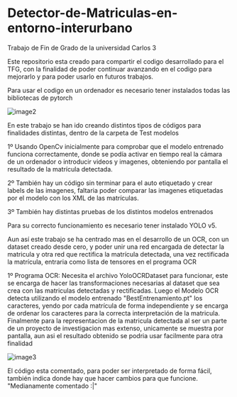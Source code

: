 # Detector-de-Matriculas-en-entorno-interurbano
Trabajo de Fin de Grado de la universidad Carlos 3

Este repositorio esta creado para compartir el codigo desarrollado para el TFG, con la finalidad de poder continuar avanzando en el codigo para mejorarlo y para poder usarlo en futuros trabajos.

Para usar el codigo en un ordenador es necesario tener instalados todas las bibliotecas de pytorch

![image2](https://user-images.githubusercontent.com/98813691/174993164-09349da1-cb08-49ff-8d38-be9bc0c3cca0.jpg)

En este trabajo se han ido creando distintos tipos de códigos para finalidades distintas, dentro de la carpeta de Test modelos

1º Usando OpenCv inicialmente para comprobar que el modelo entrenado funciona correctamente, donde se podía activar en tiempo real la cámara de un ordenador o introducir videos y imagenes, obteniendo por pantalla el resultado de la matrícula detectada.

2º También hay un código sin terminar para el auto etiquetado y crear labels de las imagenes, faltaria poder comparar las imagenes etiquetadas por el modelo con los XML de las matrículas.

3º También hay distintas pruebas de los distintos modelos entrenados

Para su correcto funcionamiento es necesario tener instalado YOLO v5.

Aun así este trabajo se ha centrado mas en el desarrollo de un OCR, con un dataset creado desde cero, y poder unir una red encargada de detectar la matricula y otra red que rectifica la matrícula detectada, una vez rectificada la matrícula, entraria como lista de tensores en el programa OCR

1º Programa OCR: Necesita el archivo YoloOCRDataset para funcionar, este se encarga de hacer las transformaciones necesarias al dataset que sea crea con las matriculas detectadas y rectificadas. Luego el Modelo OCR detecta utilizando el modelo entrenado "BestEntrenamiento.pt" los caracteres, yendo por cada matrícula de forma independiente y se encarga de ordenar los caracteres para la correcta interpretación de la matricula. Finalmente para la representacion de la matricula detectada al ser un parte de un proyecto de investigacion mas extenso, unicamente se muestra por pantalla, aun asi el resultado obtenido se podria usar facilmente para otra finalidad

![image3](https://user-images.githubusercontent.com/98813691/174993367-f19224b1-5ee4-4087-8d1a-642d95bceb46.jpg)

El código esta comentado, para poder ser interpretado de forma fácil, también indica donde hay que hacer cambios para que funcione. "Medianamente comentado :|"
